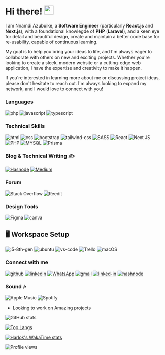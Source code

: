 # Hi there! <img src="https://media.giphy.com/media/hvRJCLFzcasrR4ia7z/giphy.gif" width="29px">

<!-- ## 🚀 About Me -->

I am Nnamdi Azubuike, a **Software Engineer** (particularly **React.js** and **Next.js**), with a foundational knowlegde of **PHP** (**Laravel**), and a keen eye for detail and beautiful design, create and maintain a better code base for re-usability, capable of continuous learning.

My goal is to help you bring your ideas to life, and I'm always eager to collaborate with others on new and exciting projects. Whether you're looking to create a sleek, modern website or a cutting-edge web application, I have the expertise and creativity to make it happen.

If you're interested in learning more about me or discussing project ideas, please don't hesitate to reach out. I'm always looking to expand my network, and I would love to connect with you!

### Languages


![php](https://img.shields.io/badge/php-3178C6?style=for-the-badge&logo=php&logoColor=white)
![javascript](https://img.shields.io/badge/JavaScript-323330?style=for-the-badge&logo=javascript&logoColor=F7DF1E)
![typescript](https://img.shields.io/badge/Typescript-323330?style=for-the-badge&logo=typescript&logoColor=blue)
<!-- ![dart](https://img.shields.io/badge/Dart-28B6F6?style=for-the-badge&logo=dart&logoColor=white) -->

### Technical Skills 

![html](https://img.shields.io/badge/HTML5-E34F26?style=for-the-badge&logo=html5&logoColor=white)
![css](https://img.shields.io/badge/CSS3-1572B6?style=for-the-badge&logo=css3&logoColor=white)
![bootstrap](https://img.shields.io/badge/Bootstrap-563D7C?style=for-the-badge&logo=bootstrap&logoColor=white)
![tailwind-css](https://img.shields.io/badge/tailwind_css-06B6D4?style=for-the-badge&logo=tailwind-css&logoColor=white)
![SASS](https://img.shields.io/badge/SASS-hotpink.svg?style=for-the-badge&logo=SASS&logoColor=white)
![React](https://img.shields.io/badge/react-%2320232a.svg?style=for-the-badge&logo=react&logoColor=%2361DAFB)
![Next JS](https://img.shields.io/badge/Next-black?style=for-the-badge&logo=next.js&logoColor=white)
![PHP](https://img.shields.io/badge/PHP-777BB4?style=for-the-badge&logo=php&logoColor=white)
![MYSQL](https://img.shields.io/badge/MySQL-00000F?style=for-the-badge&logo=mysql&logoColor=white)
![Prisma](https://img.shields.io/badge/Prisma-3982CE?style=for-the-badge&logo=Prisma&logoColor=white)

### Blog & Technical Writing ✍️
[![Hasnode](https://img.shields.io/badge/Hashnode-2962FF?style=for-the-badge&logo=hashnode&logoColor=white)](https://iamclement.hashnode.dev/)
[![Medium](https://img.shields.io/badge/Medium-12100E?style=for-the-badge&logo=medium&logoColor=white)](https://medium.com/@iamclement)


### Forum

![Stack Overflow](https://img.shields.io/badge/-Stackoverflow-FE7A16?style=for-the-badge&logo=stack-overflow&logoColor=white)
![Reedit](https://aleen42.github.io/badges/src/reddit.svg)


### Design Tools

![Figma](https://img.shields.io/badge/figma-%23F24E1E.svg?style=for-the-badge&logo=figma&logoColor=white)
![canva](https://img.shields.io/badge/canva-00C4CC?style=for-the-badge&logo=canva&logoColor=white)

## 🖥️ Workspace Setup

![i5-8th-gen](https://img.shields.io/badge/Intel-Core_i5_8th-0071C5?style=for-the-badge&logo=intel&logoColor=white)
![ubuntu](https://img.shields.io/badge/Ubuntu-0078D6?style=for-the-badge&logo=ubuntu&logoColor=f28532)
![vs-code](https://img.shields.io/badge/VS_Code-gray?style=for-the-badge&logo=Visual-Studio-Code&logoColor=blue)
![Trello](https://img.shields.io/badge/Trello-%23026AA7.svg?style=for-the-badge&logo=Trello&logoColor=white)
![macOS](https://img.shields.io/badge/mac%20os-000000?style=for-the-badge&logo=macos&logoColor=F0F0F0)

### Connect with me 

[![github](https://img.shields.io/badge/GitHub-000000?style=for-the-badge&logo=GitHub&logoColor=white)](https://github.com/iamclement1)
[![linkedin](https://img.shields.io/badge/LinkedIn-0077B5?style=for-the-badge&logo=LinkedIn&logoColor=white)](https://www.linkedin.com/in/clementnnamdi/)
[![WhatsApp](https://img.shields.io/badge/WhatsApp-25D366?style=for-the-badge&logo=whatsapp&logoColor=white)](https://wa.me/+2347034947199)
[![gmail](https://img.shields.io/badge/Gmail-D14836?style=for-the-badge&logo=Gmail&logoColor=white)](mailto:iamnnamdiclement@gmail.com)
[![linked-in](https://img.shields.io/badge/twitter-0077B5?style=for-the-badge&logo=twitter&logoColor=white)](https://twitter.com/_iamclement_)
[![hashnode](https://img.shields.io/badge/hashnode-111827?style=for-the-badge&logo=hashnode&logoColor=blue)](https://hashnode.com/@iamclement)
<!-- [![instagram](https://img.shields.io/badge/Instagram-E4405F?style=for-the-badge&logo=instagram&logoColor=white)](https://www.instagram.com/farvyy/) -->
<!-- [![Discord](https://img.shields.io/badge/%3CServer%3E-%237289DA.svg?style=for-the-badge&logo=discord&logoColor=white)]( -->

### Sound 🎶 

![Apple Music](https://img.shields.io/badge/apple%20music-F34E68?style=for-the-badge&logo=apple%20music&logoColor=white)
![Spotify](https://img.shields.io/badge/Spotify-1ED760?&style=for-the-badge&logo=spotify&logoColor=white)



- Looking to work on Amazing projects


<!-- [<img src='https://cdn.jsdelivr.net/npm/simple-icons@3.0.1/icons/github.svg' alt='github' height='18'>](https://github.com/iamclement1)  [<img src='https://cdn.jsdelivr.net/npm/simple-icons@3.0.1/icons/instagram.svg' alt='instagram' height='18'>](https://www.instagram.com/iamclement_/)  [<img src='https://cdn.jsdelivr.net/npm/simple-icons@3.0.1/icons/twitter.svg' alt='twitter' height='18'>](https://twitter.com/_iamclement_) -->


![GitHub stats](https://github-readme-stats.vercel.app/api?username=iamclement1&show_icons=true)  

[![Top Langs](https://github-readme-stats.vercel.app/api/top-langs/?username=iamclement1&layout=pie)](https://github.com/iamclement1/github-readme-stats)

[![Harlok's WakaTime stats](https://github-readme-stats.vercel.app/api/wakatime?username=iamclement&layout=compact)](https://github.com/iamclement1/github-readme-stats)

![Profile views](https://gpvc.arturio.dev/iamclement1)
